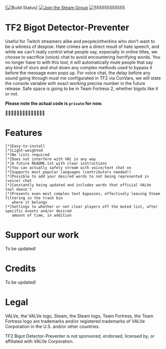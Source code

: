 [![Build Status](https://github.com/Tututerok/TF2-Bigot-Detector-Preventer/assets/149214359/a85add0a-4bf7-4b23-9575-529e4c139a90)]
[![Join the Steam Group](https://github.com/Tututerok/TF2-Bigot-Detector-Preventer/assets/149214359/bee97bce-53d8-4b48-ae91-c2c27809a9eb)](https://steamcommunity.com/groups/tf2bdp)
![555555555555](https://github.com/Tututerok/TF2-Bigot-Detector/assets/149214359/c55eb667-0379-4706-a7b5-f777cbb7b08a)
# TF2 Bigot Detector-Preventer
Useful for Twitch streamers alike and people/otherkins who don't want to be a witness of despise. Hate crimes are a direct result of hate speech, and while we can't really control what people say, especially in online titles, we choose to sacrifice (voice) chat to avoid encountering horrifying words. You no longer have to with this tool, it will automatically mute people that say any kind of slurs and shut down any complex methods used to bypass it before the message even pops up. For voice chat, the delay before any sound going through must me configurated in TF2 via ConVars, we will state the console variable with exact working precise number in the future release. Safe space is going to be in Team Fortress 2, whether bigots like it or not. 

**Please note the actual code is  ```private``` for now.**

✊🏻✊🏼✊🏽✊🏾✊🏿🏳️‍⚧️🏳️‍🌈
# Features
    [*]Easy-to-install
    [*]Light-weighted
    [*]No lists required
    [*]Does not interfere with VAC in any way
    [*]A future README.txt with clear instructions
    [*]You can actually safely stream with voice/text chat on
    [*]Supports most popular languages (contributors needed!)
    [*]Possible to add your desired words to not being represented in (voice) chat
    [*]Constantly being updated and includes words that official VALVe tool doesn't
    [*]Prevents even most complex text bypasses, effectively leaving Steam filtering in the trash bin 
       where it belongs
    [*]Settings to whether or not clear players off the muted list, after specific events and/or desired
       amount of time, in addition
# Support our work
To be updated!
# Credits
To be updated!
# Legal
VALVe, the VALVe logo, Steam, the Steam logo, Team Fortress, the Team Fortress logo are trademarks and/or registered trademarks of VALVe Corporation in the U.S. and/or other countries.

TF2 Bigot Detector-Preventer is not sponsored, endorsed, licensed by, or affiliated with VALVe Corporation.
